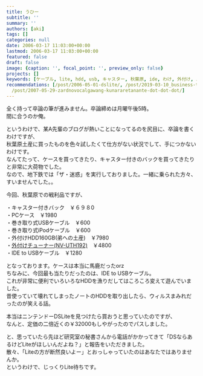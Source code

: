 ```yaml
---
title: うひー
subtitle: ''
summary: ''
authors: [aki]
tags: []
categories: null
date: 2006-03-17 11:03:00+00:00
lastmod: 2006-03-17 11:03:00+00:00
featured: false
draft: false
image: {caption: '', focal_point: '', preview_only: false}
projects: []
keywords: [ケーブル, lite, hdd, usb, キャスター, 秋葉原, ide, わけ, 外付け, バック]
recommendations: [/post/2006-05-01-dslite/, /post/2019-03-10_business-trip-goods/,
  /post/2007-05-29-zardnovocalgawang-kunararetanante-dot-dot-dot/]
---
```

全く持って卒論の筆が進みません。卒論締めは月曜午後5時。  
間に合うのか俺。  
  
というわけで、某A先輩のブログが熱いことになってるのを尻目に、卒論を書くわけですが、  
秋葉原土産に買ったものを色々試したくて仕方がない状況でして、手につかないわけです。  
なんてたって、ケースを買ってきたり、キャスター付きのバックを買ってきたりと非常に大荷物でした。  
なので、地下鉄では「ザ・迷惑」を実行しておりました。一緒に乗られた方々、すいませんでした。。  
  
今回、秋葉原での戦利品ですが、  
  
・キャスター付きバック　￥６９８0  
・PCケース　￥1980  
・巻き取り式USBケーブル　￥600  
・巻き取り式iPodケーブル　￥600  
・外付けHDD160GB(弟への土産)　￥7980  
・[外付けチューナー(NV-UTH192)](http://www.novac.co.jp/products/hardware/nv-portamedia/nv-uth192/)　￥4800  
・IDE to USBケーブル　￥1280  
  
となっております。ケースは本当に馬鹿だったorz  
ちなみに、今回最も当たりだったのは、IDE to USBケーブル。  
これが非常に便利でいろいろなHDDを漁りだしてはころころ変えて遊んでいました。  
昔使っていて壊れてしまったノートのHDDを取り出したら、ウィルスまみれだったのが笑える話。  
  
本当はニンテンドーDSLiteを見つけたら買おうと思っていたのですが、  
なんと、定価の二倍近くの￥32000もしやがったのでパスしました。  
  
と、思っていたら先ほど研究室の秘書さんから電話がかかってきて「DSならあるけどLiteがほしいんだよね？」と報告をいただきました。  
散々、「Liteの方が断然良いよー」とおっしゃっていたのはあなたではありませんか。  
というわけで、じっくりLite待ちです。


